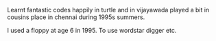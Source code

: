 Learnt fantastic codes happily in turtle and in vijayawada played a bit in cousins place in chennai during 1995s summers.

I used a floppy at age 6 in 1995. To use wordstar digger etc.
